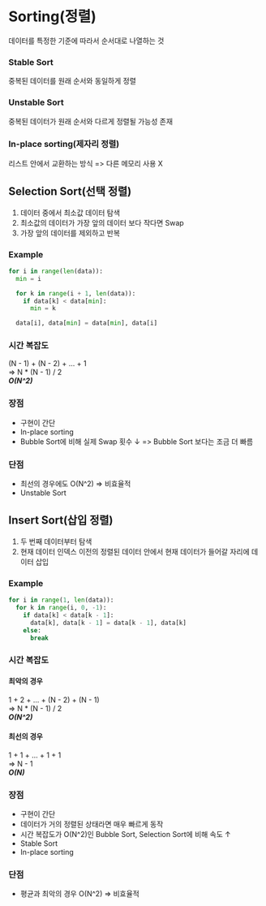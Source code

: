 # Sorting(정렬)
데이터를 특정한 기준에 따라서 순서대로 나열하는 것

### Stable Sort
중복된 데이터를 원래 순서와 동일하게 정렬
### Unstable Sort
중복된 데이터가 원래 순서와 다르게 정렬될 가능성 존재
### In-place sorting(제자리 정렬)
리스트 안에서 교환하는 방식 => 다른 메모리 사용 X


## Selection Sort(선택 정렬)
1. 데이터 중에서 최소값 데이터 탐색
2. 최소값의 데이터가 가장 앞의 데이터 보다 작다면 Swap
3. 가장 앞의 데이터를 제외하고 반복

### Example
```python
for i in range(len(data)):
  min = i

  for k in range(i + 1, len(data)):
    if data[k] < data[min]:
      min = k

  data[i], data[min] = data[min], data[i]
```

### 시간 복잡도
(N - 1) + (N - 2) + ... + 1  
=> N * (N - 1) / 2  
___O(N^2)___

### 장점
- 구현이 간단
- In-place sorting
- Bubble Sort에 비해 실제 Swap 횟수 ↓ => Bubble Sort 보다는 조금 더 빠름

### 단점
- 최선의 경우에도 O(N^2) => 비효율적
- Unstable Sort


## Insert Sort(삽입 정렬)
1. 두 번째 데이터부터 탐색
2. 현재 데이터 인덱스 이전의 정렬된 데이터 안에서 현재 데이터가 들어갈 자리에 데이터 삽입

### Example
```python
for i in range(1, len(data)):
  for k in range(i, 0, -1):
    if data[k] < data[k - 1]:
      data[k], data[k - 1] = data[k - 1], data[k]
    else:
      break
```

### 시간 복잡도
#### 최악의 경우
1 + 2 + ... + (N - 2) + (N - 1)  
=> N * (N - 1) / 2  
___O(N^2)___

#### 최선의 경우
1 + 1 + ... + 1 + 1  
=> N - 1  
___O(N)___

### 장점
- 구현이 간단
- 데이터가 거의 정렬된 상태라면 매우 빠르게 동작
- 시간 복잡도가 O(N^2)인 Bubble Sort, Selection Sort에 비해 속도 ↑
- Stable Sort
- In-place sorting

### 단점
- 평균과 최악의 경우 O(N^2) => 비효율적
